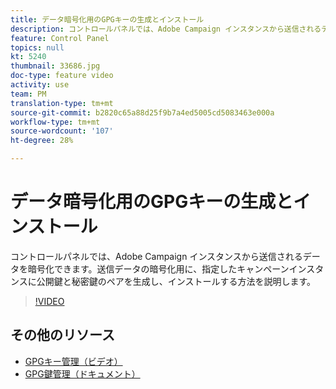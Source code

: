 ```yaml
---
title: データ暗号化用のGPGキーの生成とインストール
description: コントロールパネルでは、Adobe Campaign インスタンスから送信されるデータを暗号化できます。送信データの暗号化用に、指定したキャンペーンインスタンスに公開鍵と秘密鍵のペアを生成し、インストールする方法を説明します。
feature: Control Panel
topics: null
kt: 5240
thumbnail: 33686.jpg
doc-type: feature video
activity: use
team: PM
translation-type: tm+mt
source-git-commit: b2820c65a88d25f9b7a4ed5005cd5083463e000a
workflow-type: tm+mt
source-wordcount: '107'
ht-degree: 28%

---
```



# データ暗号化用のGPGキーの生成とインストール

コントロールパネルでは、Adobe Campaign インスタンスから送信されるデータを暗号化できます。送信データの暗号化用に、指定したキャンペーンインスタンスに公開鍵と秘密鍵のペアを生成し、インストールする方法を説明します。

>[!VIDEO](https://video.tv.adobe.com/v/36386?quality=12)

## その他のリソース

* [GPGキー管理（ビデオ）](./gpg-key-management-overview.md)
* [GPG鍵管理（ドキュメント）](https://docs.adobe.com/content/help/en/control-panel/using/instances-settings/gpg-keys-management.html)
